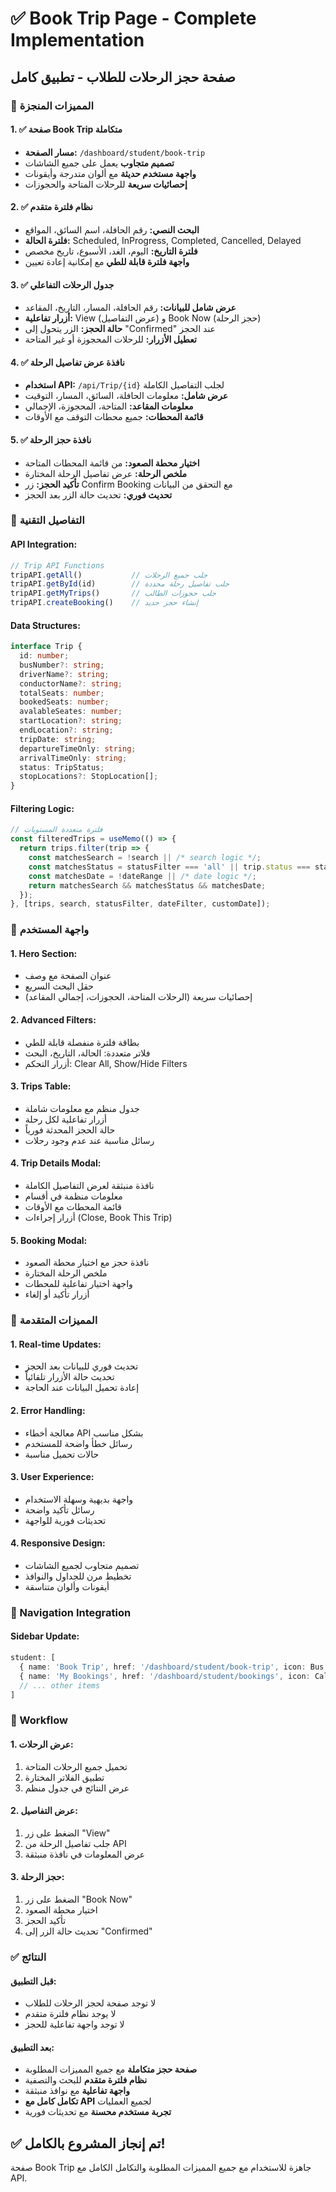 # ✅ Book Trip Page - Complete Implementation

## صفحة حجز الرحلات للطلاب - تطبيق كامل

### 🎯 المميزات المنجزة

#### 1. ✅ صفحة Book Trip متكاملة
- **مسار الصفحة:** `/dashboard/student/book-trip`
- **تصميم متجاوب** يعمل على جميع الشاشات
- **واجهة مستخدم حديثة** مع ألوان متدرجة وأيقونات
- **إحصائيات سريعة** للرحلات المتاحة والحجوزات

#### 2. ✅ نظام فلترة متقدم
- **البحث النصي:** رقم الحافلة، اسم السائق، المواقع
- **فلترة الحالة:** Scheduled, InProgress, Completed, Cancelled, Delayed
- **فلترة التاريخ:** اليوم، الغد، الأسبوع، تاريخ مخصص
- **واجهة فلترة قابلة للطي** مع إمكانية إعادة تعيين

#### 3. ✅ جدول الرحلات التفاعلي
- **عرض شامل للبيانات:** رقم الحافلة، المسار، التاريخ، المقاعد
- **أزرار تفاعلية:** View (عرض التفاصيل) و Book Now (حجز الرحلة)
- **حالة الحجز:** الزر يتحول إلى "Confirmed" عند الحجز
- **تعطيل الأزرار:** للرحلات المحجوزة أو غير المتاحة

#### 4. ✅ نافذة عرض تفاصيل الرحلة
- **استخدام API:** `/api/Trip/{id}` لجلب التفاصيل الكاملة
- **عرض شامل:** معلومات الحافلة، السائق، المسار، التوقيت
- **معلومات المقاعد:** المتاحة، المحجوزة، الإجمالي
- **قائمة المحطات:** جميع محطات التوقف مع الأوقات

#### 5. ✅ نافذة حجز الرحلة
- **اختيار محطة الصعود:** من قائمة المحطات المتاحة
- **ملخص الرحلة:** عرض تفاصيل الرحلة المختارة
- **تأكيد الحجز:** زر Confirm Booking مع التحقق من البيانات
- **تحديث فوري:** تحديث حالة الزر بعد الحجز

### 🔧 التفاصيل التقنية

#### **API Integration:**
```typescript
// Trip API Functions
tripAPI.getAll()           // جلب جميع الرحلات
tripAPI.getById(id)        // جلب تفاصيل رحلة محددة
tripAPI.getMyTrips()       // جلب حجوزات الطالب
tripAPI.createBooking()    // إنشاء حجز جديد
```

#### **Data Structures:**
```typescript
interface Trip {
  id: number;
  busNumber?: string;
  driverName?: string;
  conductorName?: string;
  totalSeats: number;
  bookedSeats: number;
  avalableSeates: number;
  startLocation?: string;
  endLocation?: string;
  tripDate: string;
  departureTimeOnly: string;
  arrivalTimeOnly: string;
  status: TripStatus;
  stopLocations?: StopLocation[];
}
```

#### **Filtering Logic:**
```typescript
// فلترة متعددة المستويات
const filteredTrips = useMemo(() => {
  return trips.filter(trip => {
    const matchesSearch = !search || /* search logic */;
    const matchesStatus = statusFilter === 'all' || trip.status === statusFilter;
    const matchesDate = !dateRange || /* date logic */;
    return matchesSearch && matchesStatus && matchesDate;
  });
}, [trips, search, statusFilter, dateFilter, customDate]);
```

### 🎨 واجهة المستخدم

#### **1. Hero Section:**
- عنوان الصفحة مع وصف
- حقل البحث السريع
- إحصائيات سريعة (الرحلات المتاحة، الحجوزات، إجمالي المقاعد)

#### **2. Advanced Filters:**
- بطاقة فلترة منفصلة قابلة للطي
- فلاتر متعددة: الحالة، التاريخ، البحث
- أزرار التحكم: Clear All, Show/Hide Filters

#### **3. Trips Table:**
- جدول منظم مع معلومات شاملة
- أزرار تفاعلية لكل رحلة
- حالة الحجز المحدثة فورياً
- رسائل مناسبة عند عدم وجود رحلات

#### **4. Trip Details Modal:**
- نافذة منبثقة لعرض التفاصيل الكاملة
- معلومات منظمة في أقسام
- قائمة المحطات مع الأوقات
- أزرار إجراءات (Close, Book This Trip)

#### **5. Booking Modal:**
- نافذة حجز مع اختيار محطة الصعود
- ملخص الرحلة المختارة
- واجهة اختيار تفاعلية للمحطات
- أزرار تأكيد أو إلغاء

### 🚀 المميزات المتقدمة

#### **1. Real-time Updates:**
- تحديث فوري للبيانات بعد الحجز
- تحديث حالة الأزرار تلقائياً
- إعادة تحميل البيانات عند الحاجة

#### **2. Error Handling:**
- معالجة أخطاء API بشكل مناسب
- رسائل خطأ واضحة للمستخدم
- حالات تحميل مناسبة

#### **3. User Experience:**
- واجهة بديهية وسهلة الاستخدام
- رسائل تأكيد واضحة
- تحديثات فورية للواجهة

#### **4. Responsive Design:**
- تصميم متجاوب لجميع الشاشات
- تخطيط مرن للجداول والنوافذ
- أيقونات وألوان متناسقة

### 📱 Navigation Integration

#### **Sidebar Update:**
```typescript
student: [
  { name: 'Book Trip', href: '/dashboard/student/book-trip', icon: Bus },
  { name: 'My Bookings', href: '/dashboard/student/bookings', icon: Calendar },
  // ... other items
]
```

### 🔄 Workflow

#### **1. عرض الرحلات:**
1. تحميل جميع الرحلات المتاحة
2. تطبيق الفلاتر المختارة
3. عرض النتائج في جدول منظم

#### **2. عرض التفاصيل:**
1. الضغط على زر "View"
2. جلب تفاصيل الرحلة من API
3. عرض المعلومات في نافذة منبثقة

#### **3. حجز الرحلة:**
1. الضغط على زر "Book Now"
2. اختيار محطة الصعود
3. تأكيد الحجز
4. تحديث حالة الزر إلى "Confirmed"

### ✅ النتائج

#### **قبل التطبيق:**
- لا توجد صفحة لحجز الرحلات للطلاب
- لا يوجد نظام فلترة متقدم
- لا توجد واجهة تفاعلية للحجز

#### **بعد التطبيق:**
- **صفحة حجز متكاملة** مع جميع المميزات المطلوبة
- **نظام فلترة متقدم** للبحث والتصفية
- **واجهة تفاعلية** مع نوافذ منبثقة
- **تكامل كامل مع API** لجميع العمليات
- **تجربة مستخدم محسنة** مع تحديثات فورية

## ✅ تم إنجاز المشروع بالكامل!

صفحة Book Trip جاهزة للاستخدام مع جميع المميزات المطلوبة والتكامل الكامل مع API.
